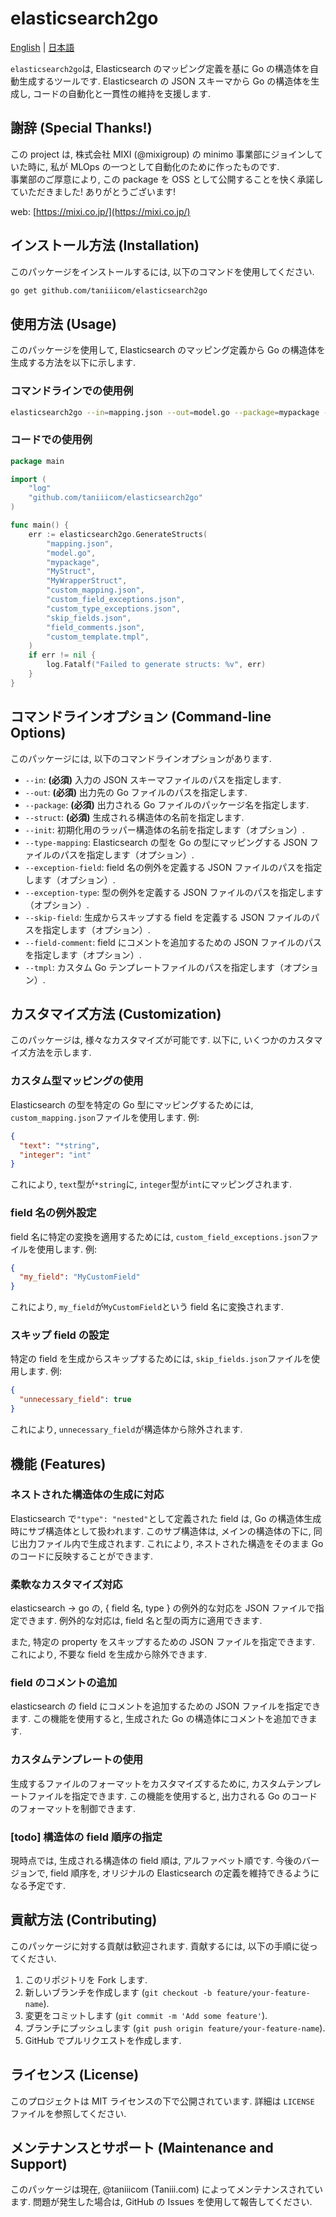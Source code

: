 # elasticsearch2go

[English](https://github.com/taniiicom/elasticsearch2go/blob/main/README.md)
| [日本語](https://github.com/taniiicom/elasticsearch2go/blob/main/README.ja.md)

`elasticsearch2go`は, Elasticsearch のマッピング定義を基に Go の構造体を自動生成するツールです. Elasticsearch の JSON スキーマから Go の構造体を生成し, コードの自動化と一貫性の維持を支援します.

## 謝辞 (Special Thanks!)

この project は, 株式会社 MIXI (@mixigroup) の minimo 事業部にジョインしていた時に, 私が MLOps の一つとして自動化のために作ったものです.  
事業部のご厚意により, この package を OSS として公開することを快く承諾していただきました! ありがとうございます!

web: [https://mixi.co.jp/](https://mixi.co.jp/)

## インストール方法 (Installation)

このパッケージをインストールするには, 以下のコマンドを使用してください.

```bash
go get github.com/taniiicom/elasticsearch2go
```

## 使用方法 (Usage)

このパッケージを使用して, Elasticsearch のマッピング定義から Go の構造体を生成する方法を以下に示します.

### コマンドラインでの使用例

```bash
elasticsearch2go --in=mapping.json --out=model.go --package=mypackage --struct=MyStruct
```

### コードでの使用例

```go
package main

import (
    "log"
    "github.com/taniiicom/elasticsearch2go"
)

func main() {
    err := elasticsearch2go.GenerateStructs(
        "mapping.json",
        "model.go",
        "mypackage",
        "MyStruct",
        "MyWrapperStruct",
        "custom_mapping.json",
        "custom_field_exceptions.json",
        "custom_type_exceptions.json",
        "skip_fields.json",
        "field_comments.json",
        "custom_template.tmpl",
    )
    if err != nil {
        log.Fatalf("Failed to generate structs: %v", err)
    }
}
```

## コマンドラインオプション (Command-line Options)

このパッケージには, 以下のコマンドラインオプションがあります.

- `--in`: **(必須)** 入力の JSON スキーマファイルのパスを指定します.
- `--out`: **(必須)** 出力先の Go ファイルのパスを指定します.
- `--package`: **(必須)** 出力される Go ファイルのパッケージ名を指定します.
- `--struct`: **(必須)** 生成される構造体の名前を指定します.
- `--init`: 初期化用のラッパー構造体の名前を指定します（オプション）.
- `--type-mapping`: Elasticsearch の型を Go の型にマッピングする JSON ファイルのパスを指定します（オプション）.
- `--exception-field`: field 名の例外を定義する JSON ファイルのパスを指定します（オプション）.
- `--exception-type`: 型の例外を定義する JSON ファイルのパスを指定します（オプション）.
- `--skip-field`: 生成からスキップする field を定義する JSON ファイルのパスを指定します（オプション）.
- `--field-comment`: field にコメントを追加するための JSON ファイルのパスを指定します（オプション）.
- `--tmpl`: カスタム Go テンプレートファイルのパスを指定します（オプション）.

## カスタマイズ方法 (Customization)

このパッケージは, 様々なカスタマイズが可能です. 以下に, いくつかのカスタマイズ方法を示します.

### カスタム型マッピングの使用

Elasticsearch の型を特定の Go 型にマッピングするためには, `custom_mapping.json`ファイルを使用します. 例:

```json
{
  "text": "*string",
  "integer": "int"
}
```

これにより, `text`型が`*string`に, `integer`型が`int`にマッピングされます.

### field 名の例外設定

field 名に特定の変換を適用するためには, `custom_field_exceptions.json`ファイルを使用します. 例:

```json
{
  "my_field": "MyCustomField"
}
```

これにより, `my_field`が`MyCustomField`という field 名に変換されます.

### スキップ field の設定

特定の field を生成からスキップするためには, `skip_fields.json`ファイルを使用します. 例:

```json
{
  "unnecessary_field": true
}
```

これにより, `unnecessary_field`が構造体から除外されます.

## 機能 (Features)

### ネストされた構造体の生成に対応

Elasticsearch で`"type": "nested"`として定義された field は, Go の構造体生成時にサブ構造体として扱われます. このサブ構造体は, メインの構造体の下に, 同じ出力ファイル内で生成されます. これにより, ネストされた構造をそのまま Go のコードに反映することができます.

### 柔軟なカスタマイズ対応

elasticsearch -> go の, { field 名, type } の例外的な対応を JSON ファイルで指定できます. 例外的な対応は, field 名と型の両方に適用できます.

また, 特定の property をスキップするための JSON ファイルを指定できます. これにより, 不要な field を生成から除外できます.

### field のコメントの追加

elasticsearch の field にコメントを追加するための JSON ファイルを指定できます. この機能を使用すると, 生成された Go の構造体にコメントを追加できます.

### カスタムテンプレートの使用

生成するファイルのフォーマットをカスタマイズするために, カスタムテンプレートファイルを指定できます. この機能を使用すると, 出力される Go のコードのフォーマットを制御できます.

### [todo] 構造体の field 順序の指定

現時点では, 生成される構造体の field 順は, アルファベット順です. 今後のバージョンで, field 順序を, オリジナルの Elasticsearch の定義を維持できるようになる予定です.

## 貢献方法 (Contributing)

このパッケージに対する貢献は歓迎されます. 貢献するには, 以下の手順に従ってください.

1. このリポジトリを Fork します.
2. 新しいブランチを作成します (`git checkout -b feature/your-feature-name`).
3. 変更をコミットします (`git commit -m 'Add some feature'`).
4. ブランチにプッシュします (`git push origin feature/your-feature-name`).
5. GitHub でプルリクエストを作成します.

## ライセンス (License)

このプロジェクトは MIT ライセンスの下で公開されています. 詳細は `LICENSE` ファイルを参照してください.

## メンテナンスとサポート (Maintenance and Support)

このパッケージは現在, @taniiicom (Taniii.com) によってメンテナンスされています. 問題が発生した場合は, GitHub の Issues を使用して報告してください.
